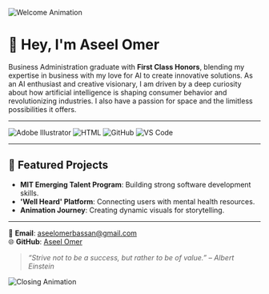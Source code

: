 ![Welcome Animation](https://i.giphy.com/media/v1.Y2lkPTc5MGI3NjExeGFib3Fjc282ajF6cHRpMzU5ZnhmMGUxbzZoaTZ3cXgxeDNubmlkdiZlcD12MV9pbnRlcm5hbF9naWZfYnlfaWQmY3Q9Zw/xUA7aXVM5862E2XRXq/giphy.gif)

# 👋 Hey, I'm Aseel Omer

<!-- Line intentionally exceeds 80 characters to maintain the flow of the paragraph. -->
Business Administration graduate with **First Class Honors**, blending my expertise in business
with my love for AI to create innovative solutions. As an AI enthusiast and creative visionary,
I am driven by a deep curiosity about how artificial intelligence is shaping consumer behavior
and revolutionizing industries. I also have a passion for space and the limitless possibilities
it offers.

---

![Adobe Illustrator](https://img.shields.io/badge/Adobe%20Illustrator-FF9A00?style=for-the-badge&logo=adobeillustrator&logoColor=white)
![HTML](https://img.shields.io/badge/HTML-E34F26?style=for-the-badge&logo=html5&logoColor=white)
![GitHub](https://img.shields.io/badge/GitHub-181717?style=for-the-badge&logo=github&logoColor=white)
![VS Code](https://img.shields.io/badge/VS%20Code-007ACC?style=for-the-badge&logo=visualstudiocode&logoColor=white)

---

## 🌟 Featured Projects

- **MIT Emerging Talent Program**: Building strong software development skills.
- **'Well Heard' Platform**: Connecting users with mental health resources.  
- **Animation Journey**: Creating dynamic visuals for storytelling.

---

📧 **Email**: [aseelomerbassan@gmail.com](mailto:aseelomerbassan@gmail.com)  
🌐 **GitHub**: [Aseel Omer](https://github.com/aseelomer)

> _“Strive not to be a success, but rather to be of value.” – Albert Einstein_

![Closing Animation](https://i.giphy.com/media/v1.Y2lkPTc5MGI3NjExdGFyYXVzejJpeWJ0YWIycGRocGRhdWx2eTVhM2E4ZnY4OTQ4aXk0MiZlcD12MV9pbnRlcm5hbF9naWZfYnlfaWQmY3Q9Zw/GG2UAv9uRblny/giphy.gif)
